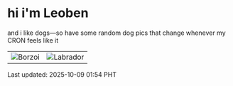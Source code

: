 # hi i'm Leoben

and i like dogs—so have some random dog pics that change whenever my CRON feels like it

|  |  |
|--------|----------|
| ![Borzoi](https://random-dog-vercel.vercel.app/api/random-borzoi?v=1759946096) | ![Labrador](https://random-dog-vercel.vercel.app/api/random-labrador?v=1759946096) |

Last updated: 2025-10-09 01:54 PHT

